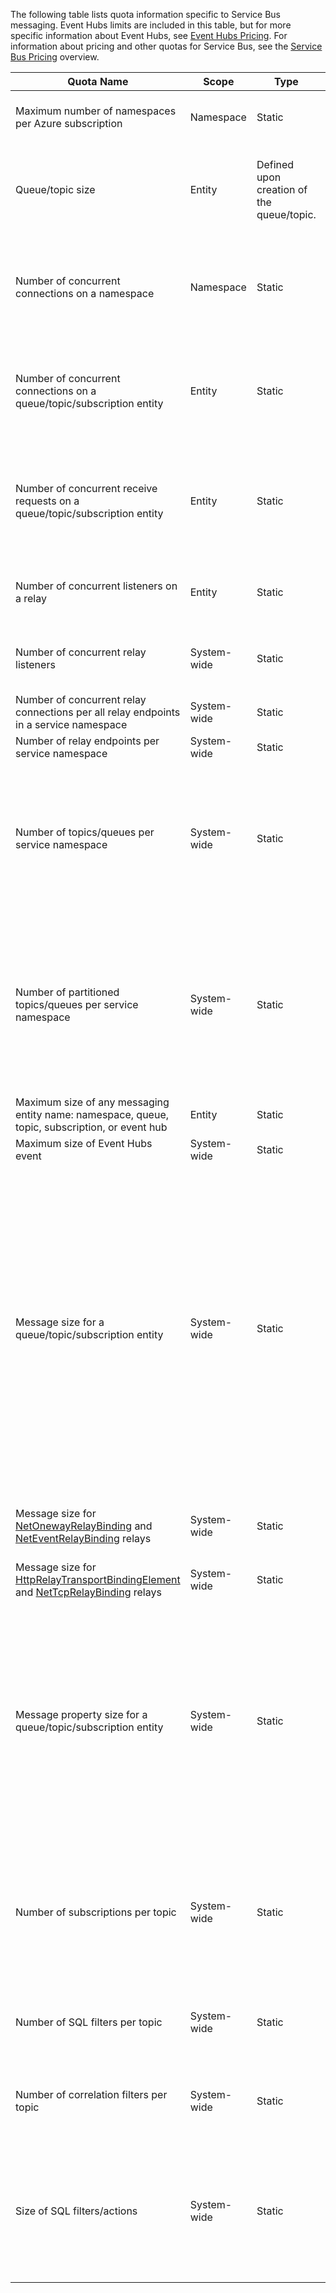 The following table lists quota information specific to Service Bus messaging. Event Hubs limits are included in this table, but for more specific information about Event Hubs, see [Event Hubs Pricing](https://azure.microsoft.com/pricing/details/event-hubs/). For information about pricing and other quotas for Service Bus, see the [Service Bus Pricing](https://azure.microsoft.com/pricing/details/service-bus/) overview.

| Quota Name | Scope | Type | Behavior when exceeded | Value |
| --- | --- | --- | --- | --- |
| Maximum number of namespaces per Azure subscription |Namespace |Static |Subsequent requests for additional namespaces will be rejected by the portal. |100 |
| Queue/topic size |Entity |Defined upon creation of the queue/topic. |Incoming messages will be rejected and an exception will be received by the calling code. |1,2,3,4 or 5 GB.<br /><br />If [partitioning](service-bus-partitioning.md) is enabled, the maximum queue/topic size is 80 GB. |
| Number of concurrent connections on a namespace |Namespace |Static |Subsequent requests for additional connections will be rejected and an exception will be received by the calling code. REST operations do not count towards concurrent TCP connections. |NetMessaging: 1,000<br /><br />AMQP: 5,000 |
| Number of concurrent connections on a queue/topic/subscription entity |Entity |Static |Subsequent requests for additional connections will be rejected and an exception will be received by the calling code. REST operations do not count towards concurrent TCP connections. |Capped by the limit of concurrent connections per namespace. |
| Number of concurrent receive requests on a queue/topic/subscription entity |Entity |Static |Subsequent receive requests will be rejected and an exception will be received by the calling code. This quota applies to the combined number of concurrent receive operations across all subscriptions on a topic. |5,000 |
| Number of concurrent listeners on a relay |Entity |Static |Subsequent requests for additional connections will be rejected and an exception will be received by the calling code. |25 |
| Number of concurrent relay listeners |System-wide |Static |Subsequent requests for additional connections will be rejected and an exception will be received by the calling code. |2,000 |
| Number of concurrent relay connections per all relay endpoints in a service namespace |System-wide |Static |- |5,000 |
| Number of relay endpoints per service namespace |System-wide |Static |- |10,000 |
| Number of topics/queues per service namespace |System-wide |Static |Subsequent requests for creation of a new topic or queue on the service namespace will be rejected. As a result, if configured through the [Azure classic portal](http://manage.windowsazure.com), an error message will be generated. If called from the management API, an exception will be received by the calling code. |10,000<br /><br />The total number of topics plus queues in a service namespace must be less than or equal to 10,000. |
| Number of partitioned topics/queues per service namespace |System-wide |Static |Subsequent requests for creation of a new partitioned topic or queue on the service namespace will be rejected. As a result, if configured through the [Azure classic portal](http://manage.windowsazure.com), an error message will be generated. If called from the management API, a **QuotaExceededException** exception will be received by the calling code. |100<br /><br />Each partitioned queue or topic counts towards the quota of 10,000 entities per namespace. |
| Maximum size of any messaging entity name: namespace, queue, topic, subscription, or event hub |Entity |Static |- |50 characters |
| Maximum size of Event Hubs event |System-wide |Static |- |256 KB |
| Message size for a queue/topic/subscription entity |System-wide |Static |Incoming messages that exceed these quotas will be rejected and an exception will be received by the calling code. |Maximum message size: 256KB. <br /><br />**Note** Due to system overhead, this limit is usually slightly less than 256KB.<br /><br />Maximum header size: 64KB<br /><br />Maximum number of header properties in property bag: **MaxValue**<br /><br />Maximum size of property in property bag: No explicit limit. Limited by maximum header size. |
| Message size for [NetOnewayRelayBinding](https://msdn.microsoft.com/library/microsoft.servicebus.netonewayrelaybinding.aspx) and [NetEventRelayBinding](https://msdn.microsoft.com/library/microsoft.servicebus.neteventrelaybinding.aspx) relays |System-wide |Static |Incoming messages that exceed these quotas will be rejected and an exception will be received by the calling code. |64KB |
| Message size for [HttpRelayTransportBindingElement](https://msdn.microsoft.com/library/microsoft.servicebus.httprelaytransportbindingelement.aspx) and [NetTcpRelayBinding](https://msdn.microsoft.com/library/microsoft.servicebus.nettcprelaybinding.aspx) relays |System-wide |Static |- |Unlimited |
| Message property size for a queue/topic/subscription entity |System-wide |Static |A **SerializationException** exception is generated. |Maximum message property size for each property is 32K. Cumulative size of all properties cannot exceed 64K. This applies to the entire header of the [BrokeredMessage](https://msdn.microsoft.com/library/microsoft.servicebus.messaging.brokeredmessage.aspx), which has both user properties as well as system properties (such as [SequenceNumber](https://msdn.microsoft.com/library/microsoft.servicebus.messaging.brokeredmessage.sequencenumber.aspx), [Label](https://msdn.microsoft.com/library/microsoft.servicebus.messaging.brokeredmessage.label.aspx), [MessageId](https://msdn.microsoft.com/library/microsoft.servicebus.messaging.brokeredmessage.messageid.aspx), and so on). |
| Number of subscriptions per topic |System-wide |Static |Subsequent requests for creating additional subscriptions for the topic will be rejected. As a result, if configured through the portal, an error message will be shown. If called from the management API an exception will be received by the calling code. |2,000 |
| Number of SQL filters per topic |System-wide |Static |Subsequent requests for creation of additional filters on the topic will be rejected and an exception will be received by the calling code. |2,000 |
| Number of correlation filters per topic |System-wide |Static |Subsequent requests for creation of additional filters on the topic will be rejected and an exception will be received by the calling code. |100,000 |
| Size of SQL filters/actions |System-wide |Static |Subsequent requests for creation of additional filters will be rejected and an exception will be received by the calling code. |Maximum length of filter condition string: 1024 (1K).<br /><br />Maximum length of rule action string: 1024 (1K).<br /><br />Maximum number of expressions per rule action: 32. |

[Azure classic portal]: http://manage.windowsazure.com